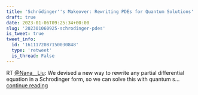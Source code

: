 ```yaml
---
title: 'Schrödinger''s Makeover: Rewriting PDEs for Quantum Solutions'
draft: true
date: 2023-01-06T09:25:34+00:00
slug: '202301060925-schrodinger-pdes'
is_tweet: true
tweet_info:
  id: '1611172087150030848'
  type: 'retweet'
  is_thread: False
---
```




RT [@Nana__Liu](https://x.com/Nana__Liu): We devised a new way to rewrite any partial differential equation in a Schrodinger form, so we can solve this with quantum s… [continue reading](https://x.com/sytelus/status/1611172087150030848)
